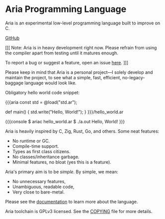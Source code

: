 # Aria Programming Language

Aria is an experimental low-level programming language built to improve on C. 

<a class="button extern-link" href="https://github.com/shkhuz/aria">GitHub</a>

[[[
Note: Aria is in heavy development right now. Please refrain from using the 
compiler apart from testing until it matures enough.

To report a bug or suggest a feature, open an issue <a class="extern-link" href="https://github.com/shkhuz/aria/issues">here</a>.
]]]

Please keep in mind that Aria is a personal project—I solely develop and 
maintain the project, to see what a simple, fast, efficient, no-legacy-baggage 
language would look like.

Obligatory hello world code snippet:

{{{aria
const std = @load("std.ar");

def main() {
    std.write("Hello, World!");
}
}}}/hello_world.ar

{{{console
$ ariac hello_world.ar
$ ./a.out
Hello, World!
}}}

Aria is heavily inspired by C, Zig, Rust, Go, and others. Some neat features:

- No runtime or GC.
- Compile-time support.
- Types as first class citizens.
- No classes/inheritance garbage.
- Minimal features, no bloat (yes this is a feature).

Aria's primary aim is to be _simple_. By simple, we mean:

- No unnecessary features,
- Unambiguous, readable code,
- Very close to bare-metal.

Please see the [documentation](doc) to learn more about the language.

Aria toolchain is GPLv3 licensed. See the <a class="extern-link" href="https://github.com/shkhuz/aria/blob/master/COPYING">COPYING</a> file for more details.
